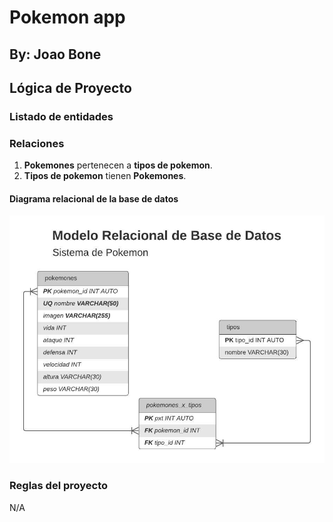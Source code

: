 # Pokemon app

## By: Joao Bone

## Lógica de Proyecto

### Listado de entidades

### Relaciones

1. **Pokemones** pertenecen a **tipos de pokemon**.
2. **Tipos de pokemon** tienen **Pokemones**.

#### Diagrama relacional de la base de datos

![Diagrama relacional BD](./Pokemon_ModeloRelacionalBD.jpeg)

### Reglas del proyecto

N/A

